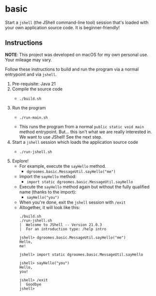 # basic

Start a `jshell` (the JShell command-line tool) session that's loaded with your own application source code. It is beginner-friendly!


## Instructions

**NOTE**: This project was developed on macOS for my own personal use. Your mileage may vary.

Follow these instructions to build and run the program via a normal entrypoint and via `jshell`. 

1. Pre-requisite: Java 21
2. Compile the source code
   * ```shell
     ./build.sh 
     ```
3. Run the program
   * ```shell
     ./run-main.sh
     ```
   * This runs the program from a normal `public static void main` method entrypoint. But... this isn't what we are
     really interested in. We want to use JShell! See the next step.
4. Start a `jshell` session which loads the application source code
   * ```shell
     ./run-jshell.sh
     ```
5. Explore!
    * For example, execute the `sayHello` method.
      * `dgroomes.basic.MessageUtil.sayHello("me")`
    * Import the `sayHello` method:
      * `import static dgroomes.basic.MessageUtil.sayHello`
    * Execute the `sayHello` method again but without the fully qualified name (thanks to the import):         
      * `sayHello("you")`
    * When you're done, exit the `jshell` session with `/exit`
    * Altogether, it will look like this:
      ```text
      ./build.sh
      ./run-jshell.sh
      |  Welcome to JShell -- Version 21.0.3
      |  For an introduction type: /help intro
      
      jshell> dgroomes.basic.MessageUtil.sayHello("me")
      Hello,
      me!
      
      jshell> import static dgroomes.basic.MessageUtil.sayHello
      
      jshell> sayHello("you")
      Hello,
      you!
      
      jshell> /exit
      |  Goodbye
      jshell>
      ```
